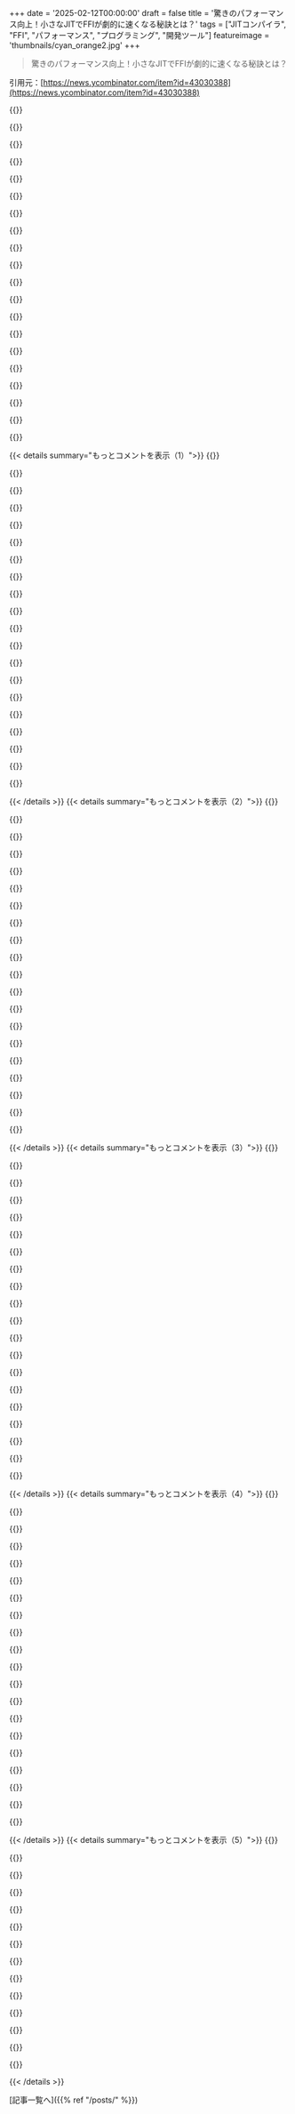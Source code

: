 +++
date = '2025-02-12T00:00:00'
draft = false
title = '驚きのパフォーマンス向上！小さなJITでFFIが劇的に速くなる秘訣とは？'
tags = ["JITコンパイラ", "FFI", "パフォーマンス", "プログラミング", "開発ツール"]
featureimage = 'thumbnails/cyan_orange2.jpg'
+++

> 驚きのパフォーマンス向上！小さなJITでFFIが劇的に速くなる秘訣とは？

引用元：[https://news.ycombinator.com/item?id=43030388](https://news.ycombinator.com/item?id=43030388)

{{<matomeQuote body="Javaの制約ソルバー(Timefold)とCPythonを使ったFFIの経験から言うと、FFIのパフォーマンス問題はプロキシの使用にあることが多いね。JNIや新しいフォーリンインターフェースを使った直接FFI呼び出しは速いし、Javaメソッドを直接呼ぶのとほぼ同じ速度。ただ、CPythonとJavaのガベージコレクタは仲が悪いから、共存させるのは難しいよ。プロキシ(JPypeやGraalPy)を使うと余計なオーバーヘッドがかかるし、CPythonオブジェクトをJavaに渡すとプロキシが生成され、逆にそれをCPythonに渡すとまたプロキシが生まれるんだ。結果、JPypeのプロキシはFFIで直接呼ぶより1402%遅く、GraalPyのは453%遅いよ。結局、CPythonのバイトコードをJavaのバイトコードに翻訳して、CPythonのクラスに対応するJavaデータ構造を生成するようにしたら、プロキシを使うより100倍速くなった。でも、CPythonのバイトコードは不安定でドキュメントもひどいから、翻訳するのはおすすめできない。詳しくはブログを見てね。" userName="cchianel" createdAt="2025-02-13T05:51:51" color="#45d325">}}

{{<matomeQuote body="Goのcgoについての話もあるから見てみて。CとGoではリソースのやり取りに合意が必要で、Cコードは一つのスレッドで動くことを前提にしてたり、マルチスレッド環境には対応してなかったりする。CはGoの呼び出し規約や拡張スタックについて知らず、Cコードを呼ぶ際にはゴルーチンスタックの詳細を記録してCスタックに切り替える必要がある。どの言語でバインディングやCコードのラッピングをしても、Cの世界の中で生きているということだ。" userName="ignoramous" createdAt="2025-02-13T14:21:30" color="#38d3d3">}}

{{<matomeQuote body="FFIの話を聞く限り、PythonやJavaとCを接続するのはかなり良い感じなんだね。小さなCブリッジでつなぐのは一般的な解決策なんじゃないかな？" userName="LinXitoW" createdAt="2025-02-13T08:39:51" color="">}}

{{<matomeQuote body="JNIや新しい外国FFIはCPythonのC APIを使って通信するけど、主な問題はガベージコレクタをうまく働かせること。Javaのソルバーはスコア計算のためにユーザー定義関数を何度も呼び出すんだけど、その結果、Java側はCPython側に参照がないオペークなPythonポインタを保持しなきゃならないし、CPython側はJavaの一部オブジェクトのプロキシを生成しなきゃいけない。解決策の計算は長時間かかるから、メモリを解放しないとすぐにメモリ不足になる。Java側でメモリ解放するにはオペークなPythonポインタを持つアリーナを閉じなきゃいけないんだけど、アリーナが閉じられるとメモリがゼロクリアされちゃうため、CPythonがまだガベージコレクションしていないポインタがあると、次のサイクルでセグメンテーションフォルトが発生する可能性があるよ。JPypeはこのガベージコレクタをリンクさせるためにダークマジックを使うけど、Java関数の中でCPython関数を呼ぶ際にはパフォーマンスの問題が生じる。GraalPyも同様に、PythonがJavaコードを呼び、さらにPythonコードを呼ぶ場合にパフォーマンス問題がある。" userName="cchianel" createdAt="2025-02-13T13:21:19" color="#45d325">}}

{{<matomeQuote body="IPCメソッドはこうしたケースにどう適合するんだろう？キューやファイル、HTTPでの会話はどうかな？" userName="high_na_euv" createdAt="2025-02-13T13:12:45" color="">}}

{{<matomeQuote body="実は、フォーリンAPIのプロトタイプを構築する際にIPCメソッドが使われたよ。JPypeを使わない場合、JVMを別プロセスとして起動しなきゃならないから。APIレベルでIPCメソッドが使われ、JVMが自身のCPythonインタプリタを起動して、CPythonとJavaが’cloudpickle’で互いに関数やオブジェクトを送信していたんだ。内部呼び出し全てにIPCを使うのは、かなりのオーバーヘッドが出る可能性があるけど、プロトタイピングする価値はあるかも。" userName="cchianel" createdAt="2025-02-13T13:36:33" color="#45d325">}}

{{<matomeQuote body="Rails At Scaleとbyrootのブログを見ていると、Rubyの内部やパフォーマンスの深い議論に興味があるには素晴らしい時期だね！最近のRubyとRailsの改善もあって、全体的にRubyistにとって良い時だよ。" userName="chris12321" createdAt="2025-02-12T23:05:21" color="">}}

{{<matomeQuote body="本当に？俺にはRubyが衰退しているように見えるな。特定のニッチなアプリケーションにはまだ人気あるけど、栄光の日々は過ぎたって感じ。最近の改善は良いけど、2025年にJITが本当に技術的にワクワクするかは分からないな。" userName="jupp0r" createdAt="2025-02-13T00:07:24" color="">}}

{{<matomeQuote body="Rubyが世界で最も人気のある言語に戻ることはないだろうけど、それでも好きな人たちが最近のパフォーマンスやドキュメント、ツール、エコシステム、コミュニティの改善に興奮するのはいいことだと思うよ。" userName="chris12321" createdAt="2025-02-13T00:21:20" color="#45d325">}}

{{<matomeQuote body="Rubyは、Railsが開発者をクラウドから解放するような逆行することをして、再び人気が出ると思うな。Railsとお気に入りのLLMツールの組み合わせより生産的なウェブ開発環境はないし、Gen ZをRailsに引き戻すには時間がかかるけどね。" userName="faizshah" createdAt="2025-02-13T02:54:03" color="">}}

{{<matomeQuote body="俺の印象では、Railsアプリって維持しづらいダイナミック型のごちゃ混ぜで、早い段階で市場に出て資金を得るには便利だけど、スケールが大きくなると崩壊しちゃうって感じ。Rubyには魔法が多すぎて、何が起こっているかわからなくなることもあって、効率が悪くなることがあって、それが便利さの理由を無くしてしまうって思うんだけど、この感覚は古いものなのかな？何が変わった？" userName="jimmaswell" createdAt="2025-02-13T05:15:21" color="">}}

{{<matomeQuote body="Twitterの失敗が心配なら、その認識は古いよ。Twitterは2009年にRubyから移行し始めたし、CRuby VMとRailsはその10年以上の間にかなりの開発が行われた。Ruby 1.8.xを使っていた頃は、純粋なASTインタプリタだったと思うし、今はバイトコードインタープリタに最適化されている。ガベージコレクタもすごく頑丈になっているし、非常に速いJITコンパイラも含まれている。多くのライブラリも最適化され、バグも修正されているよ。Railsも同様に進化して、パフォーマンスや堅牢性が向上した。" userName="nirvdrum" createdAt="2025-02-13T09:00:44" color="#785bff">}}

{{<matomeQuote body="CRuby VMはFail Whaleの時期と比べて2～3倍速くなってるし、JITでさらに倍増の4～6倍って感じ。Railsも1.5倍から2倍速くなったんだ。今のCPUは2009年と比べて20～30倍速いし、SSDも100～1000倍速い。データベースもずっと成熟してスケールしやすい。TwitterをRailsで再現してどうなるか想像しちゃうね。" userName="ksec" createdAt="2025-02-13T15:14:09" color="#ff5c5c">}}

{{<matomeQuote body="> そんなことを考えることがあるけど...<br>MastodonはRuby on Railsで書かれてるよね。" userName="caiusdurling" createdAt="2025-02-13T16:29:46" color="">}}

{{<matomeQuote body="あんまり良いお話じゃないかも。聞いたところによるとMastodonはスケールするのが結構難しいらしい。ActivityPubのせいもあるかもだけど、Rubyの実行モデルのせいもあるかも。Ruby（特にRails）の使い方に関しては「泥の塊」問題が昔から気になってるんだ。" userName="johnmaguire" createdAt="2025-02-13T16:41:24" color="">}}

{{<matomeQuote body="Railsも他のフレームワークと同じように泥の塊になり得るよ。速い言語ではないけど、多くの動的言語よりは速い。ネイティブ型が不足してるけど、かなり大きなRailsアプリも管理できるよ。ChimeやStripe、ShopifyもRoRを使ってるし、彼らの金融システムはかなり複雑で高スケールなんだ。" userName="m00x" createdAt="2025-02-13T05:27:23" color="#ff33a1">}}

{{<matomeQuote body="リファクタリングできない泥の塊問題は確かに存在するから、StripeやShopifyはSorbetを使って静的型のコードベースにしてるんだ。そういえば、StripeはRubyを使ってるけどRailsは使ってないよ。" userName="amomchilov" createdAt="2025-02-13T05:36:58" color="">}}

{{<matomeQuote body="Sorbetは泥に拍車をかけると思うけど、各自の考え方次第だね。" userName="byroot" createdAt="2025-02-13T06:54:55" color="">}}

{{<matomeQuote body="一部のStripeのサービスはRails使ってるんだ。型があるのは助かるけど、必須じゃないよ。Chimeにいた時は、ただRailsだけでうまくやってたよ。" userName="m00x" createdAt="2025-02-14T21:02:27" color="">}}

{{<matomeQuote body="見たテストによると、Pythonよりは速いかもしれないね。" userName="weaksauce" createdAt="2025-02-13T20:03:56" color="">}}

{{< details summary="もっとコメントを表示（1）">}}
{{<matomeQuote body="> Railsも他のフレームワークと同じように泥の塊になり得るよ。<br>でも、Railsはこの問題を1枚のスライドにまとめられるかもね。" userName="taurknaut" createdAt="2025-02-13T15:36:05" color="">}}

{{<matomeQuote body="> 速い言語ではないけど、多くの動的言語よりは速い。<br>具体的にはどの言語のこと？<br>僕の経験では、Rubyはほとんどの人気言語においてベンチマークでしばしば遅れを取ってることが多いよ。" userName="fredrikholm" createdAt="2025-02-13T07:10:49" color="#45d325">}}

{{<matomeQuote body="Python？YJITやJRuby、Truffle Rubyを使ったRubyコードは、通常Pythonよりベンチマークで勝るって聞いたことあるよ。直接的な比較は見たことないけど、Truffle RubyがElixirやErlang、PHPよりも単一スレッドのCPUバウンドタスクで速いのも驚かないな。もちろん、他の言語にはまだまだ遅れを取ってるけど、驚くほど良いんだよね。" userName="Lio" createdAt="2025-02-13T07:56:37" color="">}}

{{<matomeQuote body="私の仕事では、TruffleRubyを使ったコードベースがRubyとJavaのライブラリを組み合わせて、Goと同じリクエスト毎秒のペースをキープできてるのを見たよ。もちろん、JVMはそれを実現するためにメモリを多く使うけどね。最近は主にGoでコード書いてるけど、Rubyも必ずしも遅いわけじゃないし、コーディングが楽しいんだよね。" userName="relistan" createdAt="2025-02-13T08:38:03" color="#45d325">}}

{{<matomeQuote body="PythonやYJITを使ったRuby、JRubyやTruffle RubyはよくベンチマークでPythonを上回ることがあるけど、基準が変わりすぎてない？最初は『他のいくつかより速い』って話だったのに、今は『最も遅い部類と競っている』感じがする。実際、SchemeやLispの方が一般的に速いし、マルチスレッド向けに設計されたランタイムと比べてシングルスレッドで速いのはフェアじゃないよね。トラフルRubyは本番使用に耐えてるの？その場合、どのくらい速い？" userName="fredrikholm" createdAt="2025-02-13T09:09:49" color="">}}

{{<matomeQuote body="基準を変える？もしかしたら私が言ってることを誤解してるかも。Pythonは最悪のスクリプト言語じゃないし、PerlやTCLはPythonより遅い。最初に聞いた『Rubyはどの動的言語より速いか？』はRubyがどの動的言語より遅いとは限らないって意味だったんだ。JRubyは特定のRailsワークロードではMRI Rubyより速くて、本番使用に耐えられるよ。トラフルRubyは97％がMRIと互換性があると言われてるけど、Railsにはまだ本番使用向けじゃないと思う。" userName="Lio" createdAt="2025-02-13T11:47:39" color="#785bff">}}

{{<matomeQuote body="いい答えをありがとう。気を悪くするつもりはなかったんだけど、そう受け取られたならごめんなさい。PerlやTcl、Smalltalkはあまり使われてないから思いつかなかった。性能に関しては触れやすいトピックで、特に『XはCより速い』って主張がよく間違ってるから敏感になってしまう。ここではそういうことはなかったけど。" userName="fredrikholm" createdAt="2025-02-13T11:57:12" color="">}}

{{<matomeQuote body="JavaのHotspotは元々SmalltalkやSELFのために設計されたんだ。これらのシステムはダイナミックで、完全なグラフィカルワークステーションを作るために作られた。PerlやTCL、Python、Rubyは最初からSmalltalkのJIT論文からはほど遠い実装だったよ。" userName="pjmlp" createdAt="2025-02-13T21:51:20" color="#38d3d3">}}

{{<matomeQuote body="＞気を悪くするつもりはなかったんだけど、そのように受け取られたならごめんなさい。“全然そんなことは思ってなかったよ。会話が楽しめてる。”Smalltalkを挙げるのは面白いね。YJITのいくつかのアイデアはそこから来てると信じてる。『Cより速い』の話はRubyやJITランタイムに特有のもので、Cが一般的に桁違いに速いのを暗示してるわけじゃないんだ。Rails 8の新機能とRubyインフラの改善が進んで、またワクワク出来る技術になってるよ。" userName="Lio" createdAt="2025-02-13T12:26:19" color="#785bff">}}

{{<matomeQuote body="RubyがCより速いのはYJITのおかげで、Ruby標準ライブラリやコア言語の多くをRubyコードに移動することで最適化が進んでるから。Javaもバイトコードを利用してその場で最適化できるのと似ている。" userName="weaksauce" createdAt="2025-02-13T20:07:23" color="#ff5733">}}

{{<matomeQuote body="Twitterの失敗はRailsの欠点よりもスキルの問題だったんだ。『Hatching Twitter』を読めば、彼らがコードに精通してなかったことがすぐにわかる。" userName="faraaz98" createdAt="2025-02-13T06:06:46" color="">}}

{{<matomeQuote body="これは結構正確。Rubyはただ遅いだけで、ランダムにスケールで壊れやすくはない。" userName="taurknaut" createdAt="2025-02-13T15:35:08" color="">}}

{{<matomeQuote body="Rubyは決して『世界で最も人気のある言語』じゃなかった。Railsは一時的にアメリカに人気があったけど、世界の他の地域では常にニッチだった。" userName="pier25" createdAt="2025-02-13T17:29:31" color="">}}

{{<matomeQuote body="Railsは最近復活を遂げていて、ここ数年の間で最も楽しいプログラミング体験の一つだと思ってる。新しいプロジェクトは全部Railsでやるつもりだよ。『Railsに合わないプロジェクトはどうする？』そんなプロジェクトは引き受けない！" userName="adamtaylor_13" createdAt="2025-02-13T00:28:44" color="#ff5733">}}

{{<matomeQuote body="Rubyを使う理由は速さじゃなくて、使いやすさと実績あるパッケージが揃ってるからなんだよね。" userName="mbb70" createdAt="2025-02-13T02:30:50" color="">}}

{{<matomeQuote body=">誰かがRubyに代わる言語を探しているの？<br>Crystalも使いやすさがあるし、Rubyに似た部分も多いけど、長年の経験から多くのパッケージがあるRubyには追いつくのが大変だと思う。PythonやJS、Goのエコシステムも盛況なのに、Railsはそんなに他と比べて優れているとは思えないな。" userName="brigandish" createdAt="2025-02-13T04:41:30" color="">}}

{{<matomeQuote body=">Railsは本当に他の選択肢と比較してそんなに優れているの？<br>本当にそう思うね。いろんなウェブフレームワークを試したけど、Railsの生産性にはかなわないと思ってる。ツールもエコシステムも整理されてて、ドキュメントも良い。使っていて本当に楽しいよ。ElixirのPhoenixやPHPのLaravelもいいと思うけど、Railsには敵わないって感じ。" userName="the_gastropod" createdAt="2025-02-13T23:59:53" color="#ff5c5c">}}

{{<matomeQuote body="成熟した競争相手がTypescriptエコシステムに現れたら乗り換えるかも。Rubyは独特の魅力があって、Typescriptでは感じられない魔法がある気がする。でも今は安定した技術を重視してRubyでRailsが好きだよ。" userName="adamtaylor_13" createdAt="2025-02-14T20:16:06" color="">}}

{{<matomeQuote body=">CrystalはRubyの速さを目指しているの？<br>いや、Rubyの代わりになるわけじゃないよ。似たような構文があるだけ。速さが欲しいならMRubyをチェックしてみて。" userName="Alifatisk" createdAt="2025-02-13T10:07:08" color="">}}

{{<matomeQuote body=">3rd partyライブラリを呼び出す代わりに、外部関数を呼ぶコードをJITできないかな？<br>LuaJITのFFIがその考え方を基にしているみたいだよ。LuaJITのFFIはこのおかげでかなり速いらしい。" userName="haberman" createdAt="2025-02-13T00:29:48" color="">}}


{{< /details >}}
{{< details summary="もっとコメントを表示（2）">}}
{{<matomeQuote body="Rubyは遅い言語ってイメージあるけど、YJITがRubyコードを最適化できるから、できるだけRubyで書いた方がいいんだよね。Cで書いてたら最適化の恩恵が薄れるし、もしネイティブに行くならもっとネイティブで書きたくなるもんだよ。" userName="internetter" createdAt="2025-02-12T22:57:23" color="">}}

{{<matomeQuote body="Javaが適切なJITを得る過程で、UI処理のJavaコードがボトルネックになりCに書き直されたことがあった。その後JITが向上して、FFIのオーバーヘッドがCコードの方が速く実行されるようになったんだよね。プログラム言語の進化で、こういう状況は意識しておくべき！" userName="hinkley" createdAt="2025-02-12T23:26:14" color="#785bff">}}

{{<matomeQuote body="JITの理想は再最適化することで、長寿命のアプリでは、デスクトップやサーバー向けのワークロードで恩恵が大きい。DalvikのJITはイマイチだったけど、ARTの登場でむしろJITの方がC呼び出しより速くなったんだ。" userName="pjmlp" createdAt="2025-02-12T23:09:59" color="#ff5c5c">}}

{{<matomeQuote body="計算に関してはFORTRANが一番速い場合が多い。テストしてみるとFORTRANは常に少し速くて、特にマトリックス計算ではその比率が顕著だったよ。使うコンパイラはgfortran、gcc、python3ね。" userName="genewitch" createdAt="2025-02-13T11:00:27" color="">}}

{{<matomeQuote body="確かにFORTRANは高速だけど、デスクトップやサーバーのワークロードには当てはまらないかも。最近のFORTRANはいい感じで、学ぶべきだと思う。Pythonに頼らずに、もっとFORTRANを勉強しようぜ。" userName="pjmlp" createdAt="2025-02-13T11:54:55" color="">}}

{{<matomeQuote body="JITやAOTコンパイラを持つ管理言語を使う時は、できるだけその管理言語で書いた方が最適化の恩恵を大きく受けやすい。WebブラウザもC/C++でなく、特権JavaScriptに頼って書くことが多い。その結果、標準ライブラリの大部分がネイティブコードで書かれてないこともあるんだ。" userName="kevingadd" createdAt="2025-02-12T23:01:51" color="#38d3d3">}}

{{<matomeQuote body="Rubyもその点を理解して、YJITモードの時は標準ライブラリのいくつかのメソッドがC実装から純粋なRuby実装に切り替わるようになった。YJIT最適化されたRubyはやっぱり性能がいいからね。" userName="kenhwang" createdAt="2025-02-12T23:13:45" color="#ff33a1">}}

{{<matomeQuote body="えっ、そうなんだ！JavaScriptの標準ライブラリはほとんどC++で書かれてると思ってたのに。" userName="internetter" createdAt="2025-02-12T23:05:11" color="">}}

{{<matomeQuote body="コンパイラやランタイム、アロケーターなどはほとんどC++だけど、ライブラリ関数に関しては考慮が必要だよ。JSとネイティブコードの間はコストがかかるから、たまに配列のソートなんかをJSでやった方がいい場合もあるんだ。" userName="achierius" createdAt="2025-02-13T01:04:37" color="">}}

{{<matomeQuote body="v8の標準ライブラリの多くはTorqueというカスタム言語で書かれてるんだ。特にarray.findメソッドの例があるよ。" userName="jitl" createdAt="2025-02-14T12:42:48" color="">}}

{{<matomeQuote body="FFIは最適化できないコードの境界線を持つから、ネイティブコードに頻繁に呼び出すのはコスト高なんだ。従って、RubyのYJITが今後のパフォーマンスに影響するなら、余計に考慮が必要だね。" userName="neonsunset" createdAt="2025-02-12T23:18:10" color="">}}

{{<matomeQuote body="JPCamaraがRuby#eachメソッドがRubyで書き直された理由を詳しく説明してる。YJITは素晴らしい成果を出してるよ。" userName="hahahacorn" createdAt="2025-02-12T23:18:29" color="#38d3d3">}}

{{<matomeQuote body="FFIの呼び出しが遅いと、ネイティブコードの使い方に問題があるってことだよね。頻繁なFFI関数の呼び出しを避ける方法を探すべきで、大きなループの中の多くの呼び出しは特に避けたい。もし避けられない場合、そのループをCに移すしかないかも。FFIを速くする方法があれば、ループをRubyに残せる。多くのRubyアプリを書く人には魅力的だよね。FFIの利点は、Cライブラリを使うのにCを書かずに済むことだ。" userName="kazinator" createdAt="2025-02-13T02:03:19" color="#45d325">}}

{{<matomeQuote body="だいぶ前から早いよ。" userName="doppp" createdAt="2025-02-12T23:16:51" color="">}}

{{<matomeQuote body="“早い”という言葉にもう少し考慮を加えよう。Rubyをパフォーマンスのために最適化する時、X千のヒープアロケーションを減らす方法を議論するが、RustだとコンパイラにループがSIMDでの最適化が必要だと示すことを話すんだ。この二つのコミュニティは基準が全然違う。Rubyは十分にパフォーマンスがある。JIT作業に期待してたPythonの開発者もいたし、Node.jsに近づくのが目標だから、Rubyは十分頑張ってるよ。全ての言語が速くなるのを祝いたいね。" userName="schneems" createdAt="2025-02-13T02:53:22" color="#ff5733">}}

{{<matomeQuote body="50%や2倍の速度改善でも、まだまだ遅い言語だと思う。Pythonの範疇だね。" userName="Thaxll" createdAt="2025-02-12T23:23:17" color="">}}

{{<matomeQuote body="ここで“早い”とは何を指すのかわからないけど、RubyはだいたいCの150分の1ぐらいの速さだよね。" userName="CyberDildonics" createdAt="2025-02-12T23:29:04" color="">}}

{{<matomeQuote body="JITがうまくいけば、RubyはGoやNodeJSの間ぐらいの性能になる。JITがないとLuaと同じぐらい。" userName="kenhwang" createdAt="2025-02-12T23:36:59" color="">}}

{{<matomeQuote body="NodeはV8を使っていて、動的な型システムの影響を減らす多くの最適化をした高度なJITコンパイラがある。このRuby YJITがそれを上回るという主張はデータに支持されてないよ。" userName="neonsunset" createdAt="2025-02-13T00:27:54" color="">}}

{{<matomeQuote body="Rubyのコンパイラがより優れているわけじゃない。RubyのコードがJITの設計で最適化しやすいからだ。RubyのJITのインスピレーションは、まず安定したJSのサブセットでテストされて、良い結果が出たんだ。佐藤が言った通り、Goはコンパイラ言語にしては遅いけど、Rubyの上限ぐらいの速さがわかるから何とも言えない。" userName="kenhwang" createdAt="2025-02-13T00:44:06" color="">}}


{{< /details >}}
{{< details summary="もっとコメントを表示（3）">}}
{{<matomeQuote body="その白書については、リンクかタイトルを教えてほしいな。興味があるからもっと読みたい。" userName="plagiarist" createdAt="2025-02-13T02:18:27" color="">}}

{{<matomeQuote body="これが始まりの論文だと思う（フォローアップの論文もいくつかある）：https://arxiv.org/pdf/1411.0352v1　著者は最終的にYJITの開発のために雇われたんだ。" userName="kenhwang" createdAt="2025-02-13T03:23:35" color="#ff33a1">}}

{{<matomeQuote body="“うまくJITされるコード”ってどういう意味？たしかにJITは数値計算や配列のループは速くできるけど、一般的なプログラムも速く動くわけじゃないよ。" userName="CyberDildonics" createdAt="2025-02-12T23:50:52" color="">}}

{{<matomeQuote body="Rubyでは、変数やメソッドの入力・返却型が静的に推測できて、変数のスコープやライフタイムが有限な状態のコード。パフォーマンス向上に多く寄与しているのは、型チェックや動的なルックアップが不要になるからだね。要するに、静的型付きのコンパイラ言語っぽく書くこと。" userName="kenhwang" createdAt="2025-02-13T00:17:16" color="#785bff">}}

{{<matomeQuote body="Rubyって遅い言語の代表だと思ってたけど、実際には何よりも速いの？" userName="nicoburns" createdAt="2025-02-13T04:46:47" color="">}}

{{<matomeQuote body="Pythonより速かった気がするな。数年前の話だけど、どっちもJITコンパイラを追加したみたいだから、最近のバージョンはどうなんだろう。" userName="pansa2" createdAt="2025-02-13T05:29:06" color="">}}

{{<matomeQuote body="そう言われることもあるけど、ちゃんとしたベンチマークは見たことないな。PyPyみたいなパフォーマンス重視のも含めたらどうなんだろ？RubyがPythonより速いっていうベンチマークどこかにないの？" userName="chefandy" createdAt="2025-02-13T05:54:13" color="#ff5c5c">}}

{{<matomeQuote body="最近のCPythonにはJITが内蔵されてるらしいから、Rubyみたいな成果が出るといいな。" userName="chefandy" createdAt="2025-02-13T15:06:11" color="">}}

{{<matomeQuote body="CPythonについての話だね。PyPyとJITコンパイルされたRubyのベンチマークってあるのかな？" userName="pansa2" createdAt="2025-02-13T06:00:02" color="">}}

{{<matomeQuote body="そのリンクのやつは比較してるよ、pypy 3.10.14とruby/yjit 3.4.1の結果だと思う。新しいバージョンがあったら別だけど。" userName="chefandy" createdAt="2025-02-13T15:01:40" color="#ff5c5c">}}

{{<matomeQuote body="Tcl、Vbscript、bash/shもあるよ。Tclは最初のドットコム時代にAOLserverで盛り上がってた。" userName="epcoa" createdAt="2025-02-13T07:22:12" color="">}}

{{<matomeQuote body="Tcl以外にもVigneteや自社のSafelayerがあるよ。2003年からパフォーマンス目的でTclの拡張を書いてきたから、JIT/AOTがない言語は使わないようになった。創業メンバーはOutSystemsを作ったけど、.NETを使っとるね。" userName="pjmlp" createdAt="2025-02-13T09:20:27" color="#ff5c5c">}}

{{<matomeQuote body="Rubyを10年以上使ってるけど、最近の発展が楽しみだよ。" userName="eay_dev" createdAt="2025-02-13T05:57:24" color="">}}

{{<matomeQuote body="完全に安全で理にかなったアプローチは、コマンドラインでデータを渡せるCコードを書くことだね。結果はコマンドラインかメモリページに吐き出して、RubyでCプログラムを実行すればオッケー。" userName="tonetegeatinst" createdAt="2025-02-13T00:29:36" color="">}}

{{<matomeQuote body="その通り。多くの人がUnixプロセスを理解してなくて、バインディングやFFIが必要な場面がどれほど稀か気付いてない。curlを使えば良いだけのhttpsクライアントが多すぎる。" userName="grandempire" createdAt="2025-02-13T01:58:05" color="">}}

{{<matomeQuote body="このセクションの詳細を教えてほしい。毎回psqlにシェルで出すのは遅すぎると思う。Cで書いた場合のように、ほぼすべてのケースでバインディングが必要だと思う。バインディングはVMとネイティブライブラリの架け橋なんだから。" userName="nirvdrum" createdAt="2025-02-13T03:51:47" color="#ff5c5c">}}

{{<matomeQuote body="プロセスを生成するのはすべての異言語通信に適しているわけではないけど、時にはそうでありがちだから見落とされがち。ライブラリを使うのに慣れてると、もっとライブラリを作るようになるよ。Postgresの接続ライブラリを使う方が良いと思う。持続的な通信はマルチプロセスのstdin/stdoutデザインでも機能するし、メールプロトコルもそうだよ。この方法で動くSQLクライアントを作ることもできる。バッチインポートスクリプトでpsqlをクエリごとに実行したこともあるけど、良い結果が出たよ。" userName="grandempire" createdAt="2025-02-13T05:14:18" color="">}}

{{<matomeQuote body="> プロセス生成がすべての異言語通信に適しているわけではない、その通りだね。多くの人はUnixプロセスを理解せず、バインディングがどれほど稀か認識してない。でもこれは強い主張だね。Rubyエコシステムについて言っているのか、一般論なのかわからない。データベースライブラリのバインディングはRubyエコシステムの中で最も一般的だから、これを挙げたよ。著者はネイティブコードを使うなと言ってるけど、フィールドが必要ならネイティブ拡張は避けたいことが多い。だけど、FFIはネイティブ拡張よりずっと遅いことが多いから、ここでの目的はそれを速くする方法を探ることだよ。著者がパフォーマンスセンス的なコードを持ってるからこの作業をしてるって信じるべきだと思う。" userName="nirvdrum" createdAt="2025-02-13T08:42:03" color="#38d3d3">}}

{{<matomeQuote body="君は俺のコメントを著者への攻撃だと解釈した。でも特別なケースでFFIを最適化するなら、いい方法だと思うよ。> ホットパスでプロセスを生成するのは、その認識を助けない。C/Java/Rustなんかで数値演算をしてOSにマルチコアスケジューリングを任せれば、Rubyの強みを活かせるよ。Linuxのfork/execオーバーヘッドを過大評価してると思う。ホットパスがそれほどホットなら、Ruby関数を呼び出さない方が良いよ。" userName="grandempire" createdAt="2025-02-13T14:33:37" color="#45d325">}}

{{<matomeQuote body="> 君は俺のコメントを攻撃だと解釈した。特別なケースでFFIを最適化するなら良い方法だと思う。俺たちはRubyアプリを動かしてるんだ。Railsで具体的に考えよう。ホットパスでたくさんRubyだと、別の言語に書き換えるのと同じだよ。だけどホットパスでRubyは速いこともある、特にJITコンパイルされた場合にはね。すべてのCバインディングが必要な時にRubyの中で組み込むことが有利だよ。" userName="nirvdrum" createdAt="2025-02-13T17:52:06" color="#45d325">}}


{{< /details >}}
{{< details summary="もっとコメントを表示（4）">}}
{{<matomeQuote body="俺は別に失礼なことを言うつもりはないよ。君の一文だけを抽出して、俺が答えに沿った形で反応する努力をした結果、こうなっちゃったみたい。過去のやり取りが通じなかったのかもしれない。でも明らかに俺はRubyパフォーマンスに興味があるんだ。君の言ってることも理解するけど、俺の意見に至るプロセスに耳を傾けて欲しい。ただ、あまりにも強い主張をすると、データが要ると思う。" userName="nirvdrum" createdAt="2025-02-14T08:36:05" color="">}}

{{<matomeQuote body="これは少し関連してるかも。このライブラリはJVMCIを使ってネイティブラリを呼び出すためのarm64/amd64コードを生成するんだ。あまりご存じないかもしれないが、ここを参照するといいよ。https://github.com/apangin/nalim" userName="evacchi" createdAt="2025-02-13T20:39:23" color="">}}

{{<matomeQuote body="Cで書けるのは何のこと？FFIライブラリは、Rubyからネイティブ拡張を書くことなくライブラリメソッドをダイナミックにバインドするんだ。それが大きな生産性向上につながるし、CRuby、JRuby、TruffleRuby間でコードを共有できるよ。もしブート時にすべてのバインディングを静的に決められれば、スタブを書いてメソッドテーブルに挿入できるけど、その場合でも実行時に起こるからJITになる。" userName="nirvdrum" createdAt="2025-02-13T08:48:44" color="#785bff">}}

{{<matomeQuote body="私が言った”それ”は、TFAからのこの部分：＞”とても限られたAPIでネイティブ拡張を書くべきだ。ほとんどの作業はRubyで行って、ネイティブコードは非常に薄いラッパーにすぎない。”私たちの主な意見の相違は、あなたの主張が、実行時のコンパイルは全てJITに該当するということ。私はJITはダイナミックコンパイルだと思っている。" userName="aidenn0" createdAt="2025-02-13T22:49:04" color="">}}

{{<matomeQuote body="おまけだけど、＞”通常、私はFFIを避ける。正直なところ、ネイティブ拡張と同じパフォーマンスを提供しないからだ。”私は管理が大変だからFFIやそれを使うgemを避けている。自分でビルドする方が楽だし。" userName="brigandish" createdAt="2025-02-13T05:01:29" color="">}}

{{<matomeQuote body="libffiは遅いし、JITは実行しないと思う。libffiでは関数のためのディスクリプタオブジェクトを構築するんだ。FFI呼び出し時には、渡したい値のポインタの配列とディスクリプタを渡す必要がある。呼び出し準備は遅いんだよ。FFI JITなら、引数値を直接操作できるはず。" userName="kazinator" createdAt="2025-02-13T02:09:42" color="#785bff">}}

{{<matomeQuote body="確かにネイティブマシンコードを使うけど、少なくともLinuxではJITを実行時に生成することはないと思う。実行時に無駄に多くの引数を読み込んで、効率的じゃない。" userName="dzaima" createdAt="2025-02-13T14:46:05" color="">}}

{{<matomeQuote body="libffiはRubyの型を解釈できないから、Rubyの型をCの型に変換するコードが生成されたマシンコードに”キャッシュ”されるのが利点だね。" userName="tenderlove" createdAt="2025-02-12T23:54:30" color="">}}

{{<matomeQuote body="libffiはFFI呼び出しでJITしないし、引数の値を自分で設定する必要がある。ストリング引数の場合、RubyのストリングオブジェクトをCのストリングポインタに変換するコードを書く必要があるし、libffiはかなり遅い。" userName="dzaima" createdAt="2025-02-13T01:20:14" color="">}}

{{<matomeQuote body="やっぱりlibffiの仕組みって難しいよね。GOTを使ったトリックでもやってるのかと思ったけど、たぶん正しいよ。" userName="almostgotcaught" createdAt="2025-02-13T00:18:54" color="">}}

{{<matomeQuote body="この投稿、tenderworksが書いたんじゃないかな。" userName="tenderlove" createdAt="2025-02-12T23:34:01" color="">}}

{{<matomeQuote body=">“YJITはRubyコードを最適化できるからRubyを多く書くことを勧めるよ。”<br>いや、CコードはYJIT使ってもRubyより全然速いから、その理由はちょっと納得いかないな。でも他にも良い理由はありそう。" userName="IshKebab" createdAt="2025-02-13T09:02:44" color="#ff5c5c">}}

{{<matomeQuote body=">“Ruby + YJITはCより速いこともある。”<br>僕もどこかで見たことあるけど、Ruby + YJITがCに近い速さに達する場合があるらしい。でもウォームアップ時間が必要だったりするんだよね。" userName="Alifatisk" createdAt="2025-02-13T10:09:35" color="">}}

{{<matomeQuote body=">“Ruby Outperforms C”はC拡張から呼ぶコストについてのバイトかもね。" userName="igouy" createdAt="2025-02-15T18:40:44" color="">}}

{{<matomeQuote body="それはちょっと信じがたいな。JITがCを超えるって話はよく聞くけど、大体は微小ベンチマークの話なんだよね。YJITは全然無理だと思う。実際、YJITのサイトでもRubyの2倍早いって言ってるだけだし、Cより遅いはず。" userName="IshKebab" createdAt="2025-02-13T20:38:48" color="#ff5733">}}

{{<matomeQuote body="そのプレゼン見つけられたらいいな。YouTubeで探してみるよ。" userName="Alifatisk" createdAt="2025-02-14T08:44:27" color="">}}

{{<matomeQuote body="2025年にRailsで新しいプロジェクトを始める理由って何かある？Elixir LiveViewもあるし。Rubyは好きだけど、activerecordはゴチャゴチャしてて、全体的に遅いしリアルタイム機能もないし。" userName="cpursley" createdAt="2025-02-13T13:52:01" color="">}}

{{<matomeQuote body="Railsはメインストリームだから、雇いやすいし、教本も多いし、困ったときに助けてくれるリソースが豊富だよ。Elixirよりも成熟したエコシステムがあるのはその理由。でも、個人的にはPhoenixを選ぶかな。" userName="arrowsmith" createdAt="2025-02-13T14:58:11" color="">}}

{{<matomeQuote body="それは納得。Elixirでこれが足りないみたいなライブラリってある？" userName="cpursley" createdAt="2025-02-14T13:34:03" color="">}}

{{<matomeQuote body="特に大きな問題は感じてないけど、サードパーティーツールとの統合のときに、Ruby SDKはあってもElixir SDKはなかったりすることが多いんだよね。公式サポートがないものも多くて。結局、自分で作れるから別にいいけど。" userName="arrowsmith" createdAt="2025-02-14T13:41:09" color="#38d3d3">}}


{{< /details >}}
{{< details summary="もっとコメントを表示（5）">}}
{{<matomeQuote body="RubyにTypeScriptみたいな型アノテーションはあるの？動的型付け言語にはあんまり時間をかけられないんだけど。" userName="shortrounddev2" createdAt="2025-02-12T23:02:38" color="">}}

{{<matomeQuote body="RubyにはRBSっていう型定義フォーマットがあって、サードパーティの型チェッカーもあるよ。運用されてるのはSorbetの方が多いかも。" userName="dragonwriter" createdAt="2025-02-12T23:36:53" color="">}}

{{<matomeQuote body="型アノテーションを言語に組み込まなかったのは大きなミスだと思う。Pythonは良いデザインで、アノテーションをASTやバイトコードの一部として利用できるから、外部ツールやライブラリが上手く使える。ヘッダーファイルにアノテーションを書くのは面倒過ぎる。" userName="zem" createdAt="2025-02-12T23:24:16" color="#45d325">}}

{{<matomeQuote body="個人的にはアノテーションは邪魔だと感じてる。型チェックはnilかどうかだけで充分。それに、良く設計されたインターフェースなら、型の間違いは避けられるはず。" userName="Lammy" createdAt="2025-02-12T23:33:22" color="">}}

{{<matomeQuote body="コードベースや協力者が増えると、型チェッカーが役立つことも多いよね。JITコンパイルでは、変数の型を動的じゃなく静的に知れると良い最適化ができるし、型アノテーションを使って関数の引数をドキュメント化することもできる。" userName="zem" createdAt="2025-02-12T23:50:16" color="#45d325">}}

{{<matomeQuote body="JITコンパイルでの最適化については考えたことなかった。教えてくれてありがとう！" userName="Lammy" createdAt="2025-02-12T23:52:54" color="">}}

{{<matomeQuote body="Sorbetは成熟した選択肢だね。RBSにはまだツールが少ないけど、Sorbetはちゃんと動く。ただTypeScriptほどの採用状況ではないし、少しクランキーだけど、役には立つ。" userName="FooBarWidget" createdAt="2025-02-13T03:16:37" color="">}}

{{<matomeQuote body="RBSはIRBで型補完に使われてるのが面白いね。将来的にはSorbetアノテーションの代わりになるインライン形式のRBSが決まるかも。" userName="Lio" createdAt="2025-02-13T08:36:56" color="">}}

{{<matomeQuote body="Rubyの文法が好きだけど静的型付け言語が良いならCrystalを見てみるといいよ。https://crystal-lang.org/とりあえず静的型付けだけど、型エラーはコンパイラで早期に捕まるし、型アノテーションはほとんど必要ない。人気がいまいちなのは何故だろう？" userName="dhqgekt" createdAt="2025-02-13T16:59:46" color="">}}

{{<matomeQuote body="このRubyっぽい構文だけじゃ、Rubyのセマンティクスやエコシステムが無いからあんまり魅力はないと思う。静的型付けが欲しいなら他にもっとエコシステムが強い選択肢があるよ。" userName="dragonwriter" createdAt="2025-02-13T17:11:07" color="">}}

{{<matomeQuote body="> 誰かがこれを勧めてくれた。これを広めるかも！<br>https://github.com/soutaro/rbs-inline?tab=readme-ov-file#rbs…" userName="Alifatisk" createdAt="2025-02-13T10:14:58" color="">}}

{{<matomeQuote body="静的解析ができないのがRubyに戻るのをためらう理由だね。" userName="teaearlgraycold" createdAt="2025-02-13T01:38:08" color="">}}

{{<matomeQuote body="静的型付けを求めるなら動的言語には向いてない。Rustは好きだけど、GraphQL APIを使ったツールを書くのは厳しかった。Rubyはデータをそのまま触れるから、生産性が高いんだ。静的解析するツールはちゃんとあるし、RubocopやSorbetが有名だよ。" userName="nirvdrum" createdAt="2025-02-13T08:22:07" color="#785bff">}}

{{<matomeQuote body="RubocopやSorbetを使ったことがあるけど、TypeScriptを使ってみたら比較にならない。TSは正規表現のパターンまで分析してくれるし、更新するたびに良くなっていくのが楽しみ。" userName="teaearlgraycold" createdAt="2025-02-13T21:52:43" color="#ff5c5c">}}


{{< /details >}}


[記事一覧へ]({{% ref "/posts/" %}})
